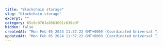 ```yaml
---
title: "Blockchain storage"
slug: "blockchain-storage"
excerpt: ""
category: 65c0c8703a8063001c639edf
hidden: false
createdAt: "Mon Feb 05 2024 11:37:22 GMT+0000 (Coordinated Universal Time)"
updatedAt: "Mon Feb 05 2024 11:37:22 GMT+0000 (Coordinated Universal Time)"
---
```

